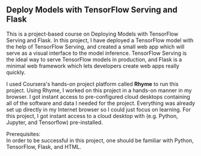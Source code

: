 ## Deploy Models with TensorFlow Serving and Flask  

This is a project-based course on Deploying Models with TensorFlow Serving and Flask. In this project, I have deployed a TensorFlow model with the help of TensorFlow Serving, and created a small web app which will serve as a visual interface to the model inference. TensorFlow Serving is the ideal way to serve TensorFlow models in production, and Flask is a minimal web framework which lets developers create web apps really quickly.  

I used Coursera's hands-on project platform called **Rhyme** to run this project. Using Rhyme, I worked on this project in a hands-on manner in my browser. I got instant access to pre-configured cloud desktops containing all of the software and data I needed for the project. Everything was already set up directly in my Internet browser so I could just focus on learning. For this project, I got instant access to a cloud desktop with (e.g. Python, Jupyter, and Tensorflow) pre-installed.  

Prerequisites:  
In order to be successful in this project, one should be familiar with Python, TensorFlow, Flask, and HTML.  

